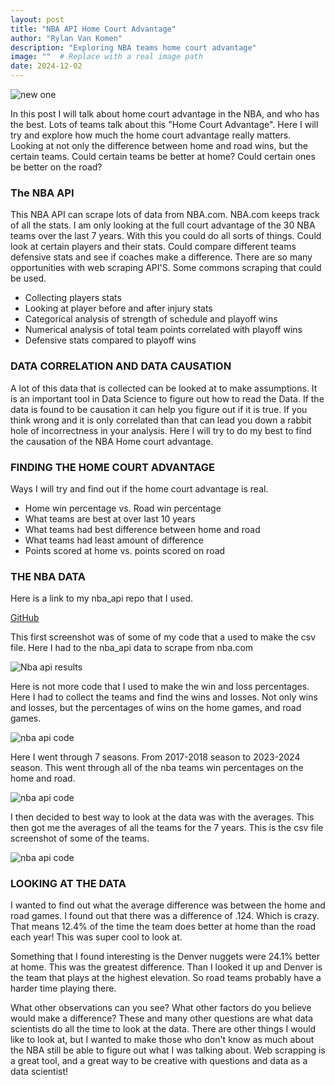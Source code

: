 ```yaml
---
layout: post
title: "NBA API Home Court Advantage"
author: "Rylan Van Komen"
description: "Exploring NBA teams home court advantage"
image: ""  # Replace with a real image path
date: 2024-12-02
---
```


![new one](/my-blog/assets/img/ScreenshotNBA1.png)


In this post I will talk about home court advantage in the NBA, and who has the best. Lots of teams talk about this "Home Court Advantage". Here I will try and explore how much the home court advantage really matters. Looking at not only the difference between home and road wins, but the certain teams. Could certain teams be better at home? Could certain ones be better on the road?


### The NBA API


This NBA API can scrape lots of data from NBA.com. NBA.com keeps track of all the stats. I am only looking at the full court advantage of the 30 NBA teams over the last 7 years. With this you could do all sorts of things. Could look at certain players and their stats. Could compare different teams defensive stats and see if coaches make a difference. There are so many opportunities with web scraping API'S. Some commons scraping that could be used.   

- Collecting players stats
- Looking at player before and after injury stats
- Categorical analysis of strength of schedule and playoff wins
- Numerical analysis of total team points correlated with playoff wins
- Defensive stats compared to playoff wins


### DATA CORRELATION AND DATA CAUSATION

A lot of this data that is collected can be looked at to make assumptions. It is an important tool in Data Science to figure out how to read the Data. If the data is found to be causation it can help you figure out if it is true. If you think wrong and it is only correlated than that can lead you down a rabbit hole of incorrectness in your analysis. Here I will try to do my best to find the causation of the NBA Home court advantage. 




### FINDING THE HOME COURT ADVANTAGE

Ways I will try and find out if the home court advantage is real.

- Home win percentage vs. Road win percentage
- What teams are best at over last 10 years
- What teams had best difference between home and road
- What teams had least amount of difference 
- Points scored at home vs. points scored on road


### THE NBA DATA


Here is a link to my nba_api repo that I used. 

[GitHub](https://github.com/rvk23/nba_api)


This first screenshot was of some of my code that a used to make the csv file. Here I had to the nba_api data to scrape from nba.com



![Nba api results](/my-blog/assets/img/nba1.png)


Here is not more code that I used to make the win and loss percentages. Here I had to collect the teams and find the wins and losses. Not only wins and losses, but the percentages of wins on the home games, and road games.

![nba api code](/my-blog/assets/img/nba2.png)

Here I went through 7 seasons. From 2017-2018 season to 2023-2024 season. This went through all of the nba teams win percentages on the home and road.


![nba api code](/my-blog/assets/img/nba4.png)

I then decided to best way to look at the data was with the averages. This then got me the averages of all the teams for the 7 years. This is the csv file screenshot of some of the teams. 

![nba api code](/my-blog/assets/img/nba3.png)



### LOOKING AT THE DATA


I wanted to find out what the average difference was between the home and road games. I found out that there was a difference of .124. Which is crazy. That means 12.4% of the time the team does better at home than the road each year! This was super cool to look at. 

Something that I found interesting is the Denver nuggets were 24.1% better at home. This was the greatest difference. Than I looked it up and Denver is the team that plays at the highest elevation. So road teams probably have a harder time playing there.


What other observations can you see? What other factors do you believe would make a difference? These and many other questions are what data scientists do all the time to look at the data. There are other things I would like to look at, but I wanted to make those who don't know as much about the NBA still be able to figure out what I was talking about. Web scrapping is a great tool, and a great way to be creative with questions and data as a data scientist! 






